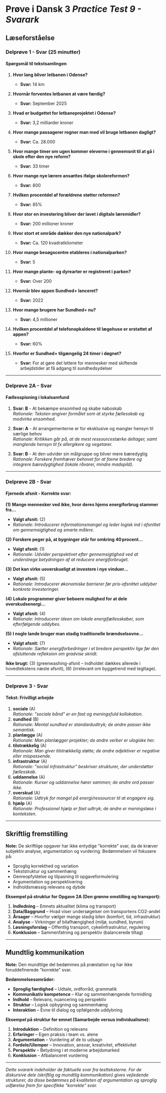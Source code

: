 # Prøve i Dansk 3 _Practice Test 9 - Svarark_

## Læseforståelse

### Delprøve 1 - Svar (25 minutter)

#### Spørgsmål til tekstsamlingen

1. **Hvor lang bliver letbanen i Odense?**
   - **Svar:** 14 km

2. **Hvornår forventes letbanen at være færdig?**
   - **Svar:** September 2025

3. **Hvad er budgettet for letbaneprojektet i Odense?**
   - **Svar:** 3,2 milliarder kroner

4. **Hvor mange passagerer regner man med vil bruge letbanen dagligt?**
   - **Svar:** Ca. 28.000

5. **Hvor mange timer om ugen kommer eleverne i gennemsnit til at gå i skole efter den nye reform?**
   - **Svar:** 33 timer

6. **Hvor mange nye lærere ansættes ifølge skolereformen?**
   - **Svar:** 800

7. **Hvilken procentdel af forældrene støtter reformen?**
   - **Svar:** 85%

8. **Hvor stor en investering bliver der lavet i digitale læremidler?**
   - **Svar:** 200 millioner kroner

9. **Hvor stort et område dækker den nye nationalpark?**
   - **Svar:** Ca. 120 kvadratkilometer

10. **Hvor mange besøgscentre etableres i nationalparken?**
    - **Svar:** 5

11. **Hvor mange plante- og dyrearter er registreret i parken?**
    - **Svar:** Over 200

12. **Hvornår blev appen Sundhed+ lanceret?**
    - **Svar:** 2022

13. **Hvor mange brugere har Sundhed+ nu?**
    - **Svar:** 4,5 millioner

14. **Hvilken procentdel af telefonopkaldene til lægehuse er erstattet af appen?**
    - **Svar:** 60%

15. **Hvorfor er Sundhed+ tilgængelig 24 timer i døgnet?**
    - **Svar:** For at gøre det lettere for mennesker med skiftende arbejdstider at få adgang til sundhedsydelser

---

### Delprøve 2A - Svar

#### Fællesspisning i lokalsamfund

1. **Svar: B** - At bekæmpe ensomhed og skabe naboskab  
   *Rationale: Teksten angiver formålet som at styrke fællesskab og modvirke ensomhed.*

2. **Svar: A** - At arrangementerne er for eksklusive og mangler hensyn til særlige behov  
   *Rationale: Kritikken går på, at de mest ressourcestærke deltager, samt manglende hensyn til fx allergikere og vegetarer.*

3. **Svar: B** - At den udvider sin målgruppe og bliver mere bæredygtig  
   *Rationale: Forskere fremhæver behovet for at favne bredere og integrere bæredygtighed (lokale råvarer, mindre madspild).*

---

### Delprøve 2B - Svar

#### Fjernede afsnit - Korrekte svar:

**(1)** **Mange mennesker ved ikke, hvor deres hjems energiforbrug stammer fra...**  
- **Valgt afsnit:** (2)  
- *Rationale: Introducerer informationsmangel og leder logisk ind i afsnittet om gennemsigtighed og smarte målere.*

**(2)** **Forskere peger på, at bygninger står for omkring 40 procent...**  
- **Valgt afsnit:** (1)  
- *Rationale: Udvider perspektivet efter gennemsigtighed ved at understrege betydningen af at reducere energiforbruget.*

**(3)** **Det kan virke uoverskueligt at investere i nye vinduer...**  
- **Valgt afsnit:** (5)  
- *Rationale: Introducerer økonomiske barrierer før pris-afsnittet uddyber konkrete investeringer.*

**(4)** **Lokale programmer giver beboere mulighed for at dele overskudsenergi...**  
- **Valgt afsnit:** (4)  
- *Rationale: Introducerer ideen om lokale energifællesskaber, som efterfølgende uddybes.*

**(5)** **I nogle lande bruger man stadig traditionelle brændselsovne...**  
- **Valgt afsnit:** (7)  
- *Rationale: Sætter energiforbedringer i et bredere perspektiv lige før den afsluttende refleksion om gradvise skridt.*

**Ikke brugt:** (3) (greenwashing-afsnit – indholdet dækkes allerede i hovedtekstens næste afsnit), (6) (irrelevant om byggetrend med tegltage).

---

### Delprøve 3 - Svar

#### Tekst: Frivilligt arbejde

1. **sociale** (A)  
   *Rationale: "sociale bånd" er en fast og meningsfuld kollokation.*
2. **sundhed** (B)  
   *Rationale: Mental sundhed er standardudtryk; de andre passer ikke semantisk.*
3. **planlægge** (A)  
   *Rationale: Man planlægger projekter; de andre verber er ulogiske her.*
4. **tilstrækkelig** (A)  
   *Rationale: Man giver tilstrækkelig støtte; de andre adjektiver er negative eller mispassende.*
5. **infrastruktur** (A)  
   *Rationale: "social infrastruktur" beskriver strukturer, der understøtter fællesskab.*
6. **uddannelse** (A)  
   *Rationale: Kurser og uddannelse hører sammen; de andre ord passer ikke.*
7. **overskud** (A)  
   *Rationale: Udtryk for mangel på energi/ressourcer til at engagere sig.*
8. **hjælp** (A)  
   *Rationale: Professionel hjælp er fast udtryk; de andre er meningsløse i konteksten.*

---

## Skriftlig fremstilling

**Note:** De skriftlige opgaver har ikke entydige "korrekte" svar, da de kræver subjektiv analyse, argumentation og vurdering. Bedømmelsen vil fokusere på:

- Sproglig korrekthed og variation  
- Tekststruktur og sammenhæng  
- Genreopfyldelse og tilpasning til opgaveformulering  
- Argumentation og perspektivering  
- Indholdsmæssig relevans og dybde

**Eksempel på struktur for Opgave 2A (Den grønne omstilling og transport):**
1. **Indledning** – Emnets aktualitet (klima og transport)  
2. **Data/Baggrund** – Hvad viser undersøgelser om transportens CO2-andel  
3. **Årsager** – Hvorfor vælger mange stadig bilen (komfort, tid, infrastruktur)  
4. **Analyse** – Virkninger af bilafhængighed (miljø, sundhed, byrum)  
5. **Løsningsforslag** – Offentlig transport, cykelinfrastruktur, regulering  
6. **Konklusion** – Sammenfatning og perspektiv (balancerede tiltag)

---

## Mundtlig kommunikation

**Note:** Den mundtlige del bedømmes på præstation og har ikke foruddefinerede "korrekte" svar.

**Bedømmelsesområder:**
- **Sproglig færdighed** – Udtale, ordforråd, grammatik  
- **Kommunikativ kompetence** – Klar og sammenhængende formidling  
- **Indhold** – Relevans, nuancering og perspektiv  
- **Struktur** – Logisk opbygning og sammenhæng  
- **Interaktion** – Evne til dialog og opfølgende uddybning

**Eksempel på struktur for emnet (Samarbejde versus individualisme):**
1. **Introduktion** – Definition og relevans  
2. **Erfaringer** – Egen praksis i team vs. alene  
3. **Argumentation** – Vurdering af de to udsagn  
4. **Fordele/Ulemper** – Innovation, ansvar, kreativitet, effektivitet  
5. **Perspektiv** – Betydning i et moderne arbejdsmarked  
6. **Konklusion** – Afbalanceret vurdering

---

*Dette svarark indeholder de faktuelle svar fra testteksterne. For de diskursive dele (skriftlig og mundtlig kommunikation) gives vejledende strukturer, da disse bedømmes på kvaliteten af argumentation og sproglig udførelse frem for specifikke "korrekte" svar.*
